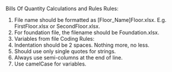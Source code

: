Bills Of Quantity Calculations and Rules
Rules:
 1. File name should be formatted as [Floor_Name]Floor.xlsx. E.g. FirstFloor.xlsx or SecondFloor.xlsx.
 2. For foundation file, the filename should be Foundation.xlsx.
 3. Variables from file
Coding Rules:
 1. Indentation should be 2 spaces. Nothing more, no less.
 2. Should use only single quotes for strings.
 3. Always use semi-columns at the end of line.
 4. Use camelCase for variables.
